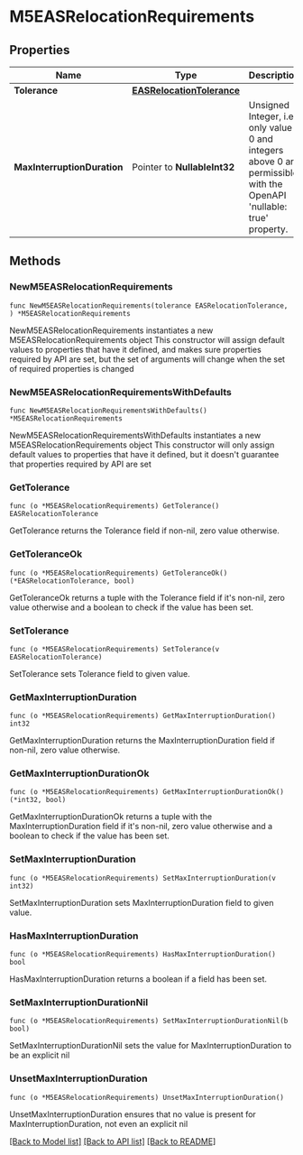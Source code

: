 # M5EASRelocationRequirements

## Properties

Name | Type | Description | Notes
------------ | ------------- | ------------- | -------------
**Tolerance** | [**EASRelocationTolerance**](EASRelocationTolerance.md) |  | 
**MaxInterruptionDuration** | Pointer to **NullableInt32** | Unsigned Integer, i.e. only value 0 and integers above 0 are permissible with the OpenAPI &#39;nullable: true&#39; property.  | [optional] 

## Methods

### NewM5EASRelocationRequirements

`func NewM5EASRelocationRequirements(tolerance EASRelocationTolerance, ) *M5EASRelocationRequirements`

NewM5EASRelocationRequirements instantiates a new M5EASRelocationRequirements object
This constructor will assign default values to properties that have it defined,
and makes sure properties required by API are set, but the set of arguments
will change when the set of required properties is changed

### NewM5EASRelocationRequirementsWithDefaults

`func NewM5EASRelocationRequirementsWithDefaults() *M5EASRelocationRequirements`

NewM5EASRelocationRequirementsWithDefaults instantiates a new M5EASRelocationRequirements object
This constructor will only assign default values to properties that have it defined,
but it doesn't guarantee that properties required by API are set

### GetTolerance

`func (o *M5EASRelocationRequirements) GetTolerance() EASRelocationTolerance`

GetTolerance returns the Tolerance field if non-nil, zero value otherwise.

### GetToleranceOk

`func (o *M5EASRelocationRequirements) GetToleranceOk() (*EASRelocationTolerance, bool)`

GetToleranceOk returns a tuple with the Tolerance field if it's non-nil, zero value otherwise
and a boolean to check if the value has been set.

### SetTolerance

`func (o *M5EASRelocationRequirements) SetTolerance(v EASRelocationTolerance)`

SetTolerance sets Tolerance field to given value.


### GetMaxInterruptionDuration

`func (o *M5EASRelocationRequirements) GetMaxInterruptionDuration() int32`

GetMaxInterruptionDuration returns the MaxInterruptionDuration field if non-nil, zero value otherwise.

### GetMaxInterruptionDurationOk

`func (o *M5EASRelocationRequirements) GetMaxInterruptionDurationOk() (*int32, bool)`

GetMaxInterruptionDurationOk returns a tuple with the MaxInterruptionDuration field if it's non-nil, zero value otherwise
and a boolean to check if the value has been set.

### SetMaxInterruptionDuration

`func (o *M5EASRelocationRequirements) SetMaxInterruptionDuration(v int32)`

SetMaxInterruptionDuration sets MaxInterruptionDuration field to given value.

### HasMaxInterruptionDuration

`func (o *M5EASRelocationRequirements) HasMaxInterruptionDuration() bool`

HasMaxInterruptionDuration returns a boolean if a field has been set.

### SetMaxInterruptionDurationNil

`func (o *M5EASRelocationRequirements) SetMaxInterruptionDurationNil(b bool)`

 SetMaxInterruptionDurationNil sets the value for MaxInterruptionDuration to be an explicit nil

### UnsetMaxInterruptionDuration
`func (o *M5EASRelocationRequirements) UnsetMaxInterruptionDuration()`

UnsetMaxInterruptionDuration ensures that no value is present for MaxInterruptionDuration, not even an explicit nil

[[Back to Model list]](../README.md#documentation-for-models) [[Back to API list]](../README.md#documentation-for-api-endpoints) [[Back to README]](../README.md)


